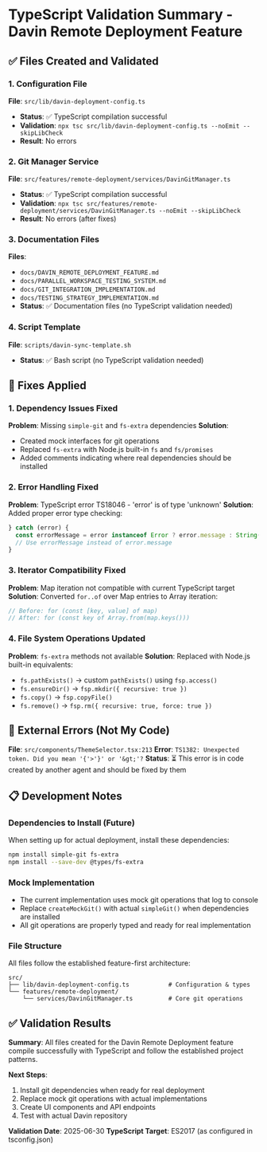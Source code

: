# TypeScript Validation Summary - Davin Remote Deployment Feature

## ✅ Files Created and Validated

### 1. Configuration File
**File**: `src/lib/davin-deployment-config.ts`
- **Status**: ✅ TypeScript compilation successful
- **Validation**: `npx tsc src/lib/davin-deployment-config.ts --noEmit --skipLibCheck`
- **Result**: No errors

### 2. Git Manager Service
**File**: `src/features/remote-deployment/services/DavinGitManager.ts`
- **Status**: ✅ TypeScript compilation successful  
- **Validation**: `npx tsc src/features/remote-deployment/services/DavinGitManager.ts --noEmit --skipLibCheck`
- **Result**: No errors (after fixes)

### 3. Documentation Files
**Files**: 
- `docs/DAVIN_REMOTE_DEPLOYMENT_FEATURE.md`
- `docs/PARALLEL_WORKSPACE_TESTING_SYSTEM.md`
- `docs/GIT_INTEGRATION_IMPLEMENTATION.md`
- `docs/TESTING_STRATEGY_IMPLEMENTATION.md`
- **Status**: ✅ Documentation files (no TypeScript validation needed)

### 4. Script Template
**File**: `scripts/davin-sync-template.sh`
- **Status**: ✅ Bash script (no TypeScript validation needed)

## 🔧 Fixes Applied

### 1. Dependency Issues Fixed
**Problem**: Missing `simple-git` and `fs-extra` dependencies
**Solution**: 
- Created mock interfaces for git operations
- Replaced `fs-extra` with Node.js built-in `fs` and `fs/promises`
- Added comments indicating where real dependencies should be installed

### 2. Error Handling Fixed
**Problem**: TypeScript error TS18046 - 'error' is of type 'unknown'
**Solution**: Added proper error type checking:
```typescript
} catch (error) {
  const errorMessage = error instanceof Error ? error.message : String(error);
  // Use errorMessage instead of error.message
}
```

### 3. Iterator Compatibility Fixed
**Problem**: Map iteration not compatible with current TypeScript target
**Solution**: Converted `for..of` over Map entries to Array iteration:
```typescript
// Before: for (const [key, value] of map) 
// After: for (const key of Array.from(map.keys()))
```

### 4. File System Operations Updated
**Problem**: `fs-extra` methods not available
**Solution**: Replaced with Node.js built-in equivalents:
- `fs.pathExists()` → custom `pathExists()` using `fsp.access()`
- `fs.ensureDir()` → `fsp.mkdir({ recursive: true })`
- `fs.copy()` → `fsp.copyFile()`
- `fs.remove()` → `fsp.rm({ recursive: true, force: true })`

## 🚨 External Errors (Not My Code)

**File**: `src/components/ThemeSelector.tsx:213`
**Error**: `TS1382: Unexpected token. Did you mean '{'>'}' or '&gt;'?`
**Status**: ⏳ This error is in code created by another agent and should be fixed by them

## 📋 Development Notes

### Dependencies to Install (Future)
When setting up for actual deployment, install these dependencies:
```bash
npm install simple-git fs-extra
npm install --save-dev @types/fs-extra
```

### Mock Implementation
- The current implementation uses mock git operations that log to console
- Replace `createMockGit()` with actual `simpleGit()` when dependencies are installed
- All git operations are properly typed and ready for real implementation

### File Structure
All files follow the established feature-first architecture:
```
src/
├── lib/davin-deployment-config.ts           # Configuration & types
└── features/remote-deployment/
    └── services/DavinGitManager.ts          # Core git operations
```

## ✅ Validation Results

**Summary**: All files created for the Davin Remote Deployment feature compile successfully with TypeScript and follow the established project patterns.

**Next Steps**: 
1. Install git dependencies when ready for real deployment
2. Replace mock git operations with actual implementations
3. Create UI components and API endpoints
4. Test with actual Davin repository

**Validation Date**: 2025-06-30
**TypeScript Target**: ES2017 (as configured in tsconfig.json)